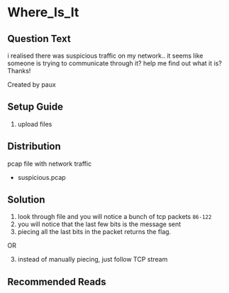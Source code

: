 # Where_Is_It

## Question Text



i realised there was suspicious traffic on my network.. it seems like someone is trying to communicate through it? help me find out what it is?<br>Thanks!

Created by paux



## Setup Guide

1. upload files



## Distribution

pcap file with network traffic
- suspicious.pcap

## Solution

1.	look through file and you will notice a bunch of tcp packets `86-122`
2.	you will notice that the last few bits is the message sent
3. 	piecing all the last bits in the packet returns the flag.

OR	

3.	instead of manually piecing, just follow TCP stream




## Recommended Reads

